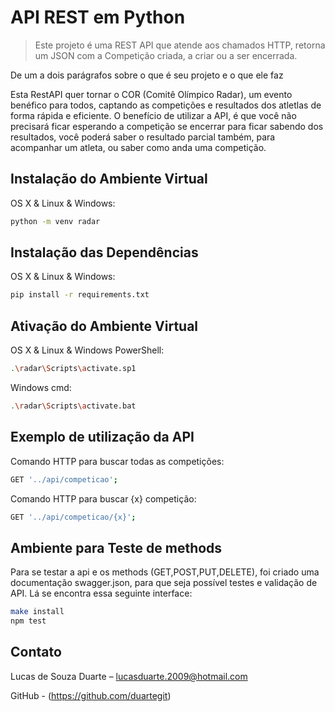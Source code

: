 # API REST em Python
> Este projeto é uma REST API que atende aos chamados HTTP, retorna um JSON com a Competição criada, a criar ou a ser encerrada.


De um a dois parágrafos sobre o que é seu projeto e o que ele faz

Esta RestAPI quer tornar o COR (Comitê Olímpico Radar), um evento benéfico para todos, captando as competições e resultados dos atletlas de forma rápida e eficiente. O benefício de utilizar a API, é que você não precisará ficar esperando a competição se encerrar
para ficar sabendo dos resultados, você poderá saber o resultado parcial também, para acompanhar um atleta, ou saber como anda uma competição.


## Instalação do Ambiente Virtual

OS X & Linux & Windows:

```sh
python -m venv radar
```

## Instalação das Dependências

OS X & Linux & Windows:

```sh
pip install -r requirements.txt
```

## Ativação do Ambiente Virtual

OS X & Linux & Windows PowerShell:

```sh
.\radar\Scripts\activate.sp1
```

Windows cmd:

```sh
.\radar\Scripts\activate.bat
```


## Exemplo de utilização da API

Comando HTTP para buscar todas as competições:

```sh
GET '../api/competicao';
```
Comando HTTP para buscar {x} competição:

```sh
GET '../api/competicao/{x}';
```


## Ambiente para Teste de methods

Para se testar a api e os methods (GET,POST,PUT,DELETE), foi criado uma documentação swagger.json, para que seja possível testes e validação de API.
Lá se encontra essa seguinte interface:


```sh
make install
npm test
```


## Contato

Lucas de Souza Duarte – lucasduarte.2009@hotmail.com

GitHub - (https://github.com/duartegit)
